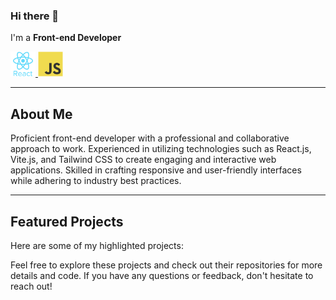 ### Hi there 👋

<span>I'm a <strong>Front-end Developer</strong></span>
<br>
<p align="left">
  <a href="https://reactjs.org/" target="_blank" rel="noreferrer"> 
    <img src="https://raw.githubusercontent.com/devicons/devicon/master/icons/react/react-original-wordmark.svg" alt="react" width="40" height="40"/> 
  </a>
  <a href="https://developer.mozilla.org/en-US/docs/Web/JavaScript" target="_blank" rel="noreferrer">
    <img src="https://raw.githubusercontent.com/devicons/devicon/master/icons/javascript/javascript-original.svg" alt="javascript" width="40" height="40"/>
  </a>
</p>

---

## About Me

Proficient front-end developer with a professional and collaborative approach to work. Experienced in utilizing technologies such as React.js, Vite.js, and Tailwind CSS to create engaging and interactive web applications. Skilled in crafting responsive and user-friendly interfaces while adhering to industry best practices.

---

## Featured Projects

Here are some of my highlighted projects:


Feel free to explore these projects and check out their repositories for more details and code. If you have any questions or feedback, don't hesitate to reach out!
